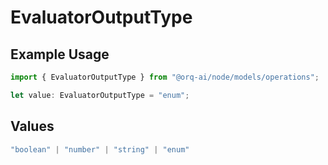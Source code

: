 # EvaluatorOutputType

## Example Usage

```typescript
import { EvaluatorOutputType } from "@orq-ai/node/models/operations";

let value: EvaluatorOutputType = "enum";
```

## Values

```typescript
"boolean" | "number" | "string" | "enum"
```